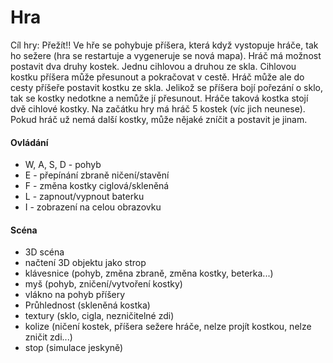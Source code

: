 # Hra

Cíl hry: Přežít!! Ve hře se pohybuje příšera, která když vystopuje hráče, tak ho sežere (hra se restartuje a vygeneruje se nová mapa). Hráč má možnost postavit dva druhy kostek.  Jednu cihlovou a druhou ze skla. Cihlovou kostku příšera může přesunout a pokračovat v cestě. Hráč může ale do cesty příšeře postavit kostku ze skla. Jelikož se příšera bojí pořezání o sklo, tak se kostky nedotkne a nemůže jí přesunout. Hráče taková kostka stojí dvě cihlové kostky.
Na začátku hry má hráč 5 kostek (víc jich neunese).  Pokud hráč už nemá další kostky, může nějaké zníčit a postavit je jinam. 

#### Ovládání
- W, A, S, D - pohyb
- E - přepínání zbraně ničení/stavění
- F - změna kostky ciglová/skleněná
- L - zapnout/vypnout baterku
- I - zobrazení na celou obrazovku

#### Scéna 
- 3D scéna 
- načtení 3D objektu jako strop
- klávesnice (pohyb, změna zbraně, změna kostky, beterka...)
- myš (pohyb, zničení/vytvoření kostky)
- vlákno na pohyb příšery
- Průhlednost (skleněná kostka)
- textury (sklo, cigla, nezničitelné zdi)
- kolize (ničení kostek, příšera sežere hráče, nelze projít kostkou, nelze zničit zdi...)
- stop (simulace jeskyně)
